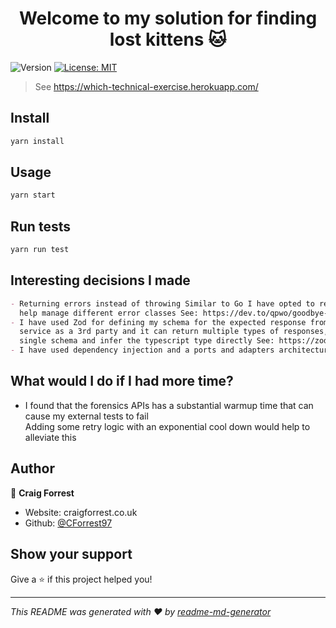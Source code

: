 <h1 align="center">Welcome to my solution for finding lost kittens 🐱</h1>
<p>
  <img alt="Version" src="https://img.shields.io/badge/version-1.0.0-blue.svg?cacheSeconds=2592000" />
  <a href="#" target="_blank">
    <img alt="License: MIT" src="https://img.shields.io/badge/License-MIT-yellow.svg" />
  </a>
</p>

> See https://which-technical-exercise.herokuapp.com/

## Install

```sh
yarn install
```

## Usage

```sh
yarn start
```

## Run tests

```sh
yarn run test
```

## Interesting decisions I made

```markdown
- Returning errors instead of throwing Similar to Go I have opted to return all my errors from my domain services to
  help manage different error classes See: https://dev.to/qpwo/goodbye-trycatch-hello-error-return-5hcp
- I have used Zod for defining my schema for the expected response from the forensics API. Since, I am treating this
  service as a 3rd party and it can return multiple types of responses, I required validation. Using Zod I can define a
  single schema and infer the typescript type directly See: https://zod.dev/
- I have used dependency injection and a ports and adapters architecture to help make my code easier to test
```

## What would I do if I had more time?

- I found that the forensics APIs has a substantial warmup time that can cause my external tests to fail  
  Adding some retry logic with an exponential cool down would help to alleviate this

## Author

👤 **Craig Forrest**

- Website: craigforrest.co.uk
- Github: [@CForrest97](https://github.com/CForrest97)

## Show your support

Give a ⭐️ if this project helped you!

---

_This README was generated with ❤️ by [readme-md-generator](https://github.com/kefranabg/readme-md-generator)_
